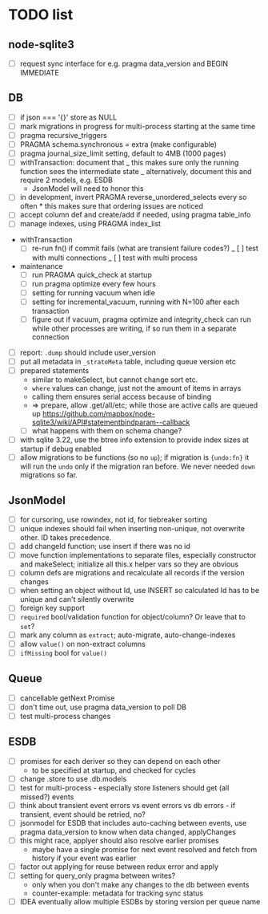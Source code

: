 # TODO list

## node-sqlite3

* [ ] request sync interface for e.g. pragma data_version and BEGIN IMMEDIATE

## DB

* [ ] if json === '{}' store as NULL
* [ ] mark migrations in progress for multi-process starting at the same time
* [ ] pragma recursive_triggers
* [ ] PRAGMA schema.synchronous = extra (make configurable)
* [ ] pragma journal_size_limit setting, default to 4MB (1000 pages)
* [ ] withTransaction: document that
      _ this makes sure only the running function sees the intermediate state
      _ alternatively, document this and require 2 models, e.g. ESDB
  * JsonModel will need to honor this
* [ ] in development, invert PRAGMA reverse_unordered_selects every so often \* this makes sure that ordering issues are noticed
* [ ] accept column def and create/add if needed, using pragma table_info
* [ ] manage indexes, using PRAGMA index_list
* withTransaction
  * [ ] re-run fn() if commit fails (what are transient failure codes?)
        _ [ ] test with multi connections
        _ [ ] test with multi process
* maintenance
  * [ ] run PRAGMA quick_check at startup
  * [ ] run pragma optimize every few hours
  * [ ] setting for running vacuum when idle
  * [ ] setting for incremental_vacuum, running with N=100 after each transaction
  * [ ] figure out if vacuum, pragma optimize and integrity_check can run while other processes are writing, if so run them in a separate connection
* [ ] report: `.dump` should include user_version
* [ ] put all metadata in `_stratoMeta` table, including queue version etc
* [ ] prepared statements
  * similar to makeSelect, but cannot change sort etc.
  * `where` values can change, just not the amount of items in arrays
  * calling them ensures serial access because of binding
  * => prepare, allow .get/all/etc; while those are active calls are queued up
    https://github.com/mapbox/node-sqlite3/wiki/API#statementbindparam--callback
  * [ ] what happens with them on schema change?
* [ ] with sqlite 3.22, use the btree info extension to provide index sizes at startup if debug enabled
* [ ] allow migrations to be functions (so no `up`); if migration is `{undo:fn}` it will run the `undo` only if the migration ran before. We never needed `down` migrations so far.

## JsonModel

* [ ] for cursoring, use rowindex, not id, for tiebreaker sorting
* [ ] unique indexes should fail when inserting non-unique, not overwrite other. ID takes precedence.
* [ ] add changeId function; use insert if there was no id
* [ ] move function implementations to separate files, especially constructor and makeSelect; initialize all this.x helper vars so they are obvious
* [ ] column defs are migrations and recalculate all records if the version changes
* [ ] when setting an object without Id, use INSERT so calculated Id has to be unique and can't silently overwrite
* [ ] foreign key support
* [ ] `required` bool/validation function for object/column? Or leave that to `set`?
* [ ] mark any column as `extract`; auto-migrate, auto-change-indexes
* [ ] allow `value()` on non-extract columns
* [ ] `ifMissing` bool for `value()`

## Queue

* [ ] cancellable getNext Promise
* [ ] don't time out, use pragma data_version to poll DB
* [ ] test multi-process changes

## ESDB

* [ ] promises for each deriver so they can depend on each other
  * to be specified at startup, and checked for cycles
* [ ] change .store to use .db.models
* [ ] test for multi-process - especially store listeners should get (all missed?) events
* [ ] think about transient event errors vs event errors vs db errors - if transient, event should be retried, no?
* [ ] jsonmodel for ESDB that includes auto-caching between events, use pragma data_version to know when data changed, applyChanges
* [ ] this might race, applyer should also resolve earlier promises
  * maybe have a single promise for next event resolved and fetch from history if your event was earlier
* [ ] factor out applying for reuse between redux error and apply
* [ ] setting for query_only pragma between writes?
  * only when you don't make any changes to the db between events
  * counter-example: metadata for tracking sync status
* [ ] IDEA eventually allow multiple ESDBs by storing version per queue name
